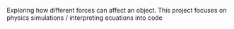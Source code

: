 Exploring how different forces can affect an object. This project focuses on physics simulations / interpreting ecuations into code 